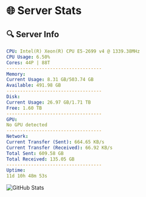 # 🌐 Server Stats
## 🔍 Server Info
```yaml
CPU: Intel(R) Xeon(R) CPU E5-2699 v4 @ 1339.38MHz
CPU Usage: 6.50%
Cores: 44P | 88T
-----------------------------------
Memory:
Current Usage: 8.31 GB/503.74 GB
Available: 491.98 GB
-----------------------------------
Disk:
Current Usage: 26.97 GB/1.71 TB
Free: 1.60 TB
-----------------------------------
GPU:
No GPU detected
-----------------------------------
Network:
Current Transfer (Sent): 664.65 KB/s
Current Transfer (Received): 66.92 KB/s
Total Sent: 609.58 GB
Total Received: 135.05 GB
-----------------------------------
Uptime:
11d 10h 48m 53s
```
![GitHub Stats](https://img.shields.io/badge/Updated-2025-05-01_03:57:41-blue)